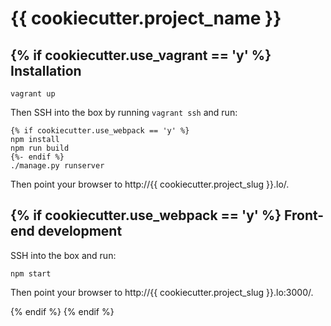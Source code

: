 {{ cookiecutter.project_name }}
=======

{% if cookiecutter.use_vagrant == 'y' %}
Installation
------------

```
vagrant up
```

Then SSH into the box by running `vagrant ssh` and run:

```
{% if cookiecutter.use_webpack == 'y' %}
npm install
npm run build
{%- endif %}
./manage.py runserver
```

Then point your browser to http://{{ cookiecutter.project_slug }}.lo/.

{% if cookiecutter.use_webpack == 'y' %}
Front-end development
-------------
SSH into the box and run:
```
npm start
```

Then point your browser to http://{{ cookiecutter.project_slug }}.lo:3000/.

{% endif %}
{% endif %}
